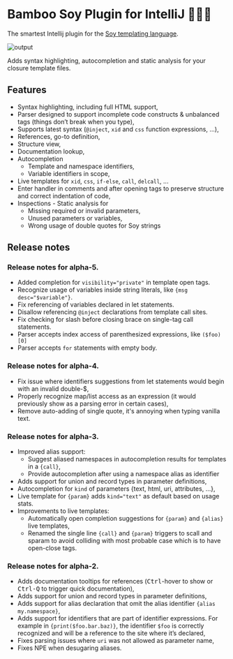 # Bamboo Soy Plugin for IntelliJ 🏮🍣🏮

The smartest Intellij plugin for the [Soy templating language](https://github.com/google/closure-templates). 

![output](https://user-images.githubusercontent.com/16721021/28110334-f51cae42-66e9-11e7-9ae2-211d3acf12fd.gif)

Adds syntax highlighting, autocompletion and static analysis for your closure template files.

## Features

 * Syntax highlighting, including full HTML support,
 * Parser designed to support incomplete code constructs & unbalanced tags (things don’t break when you type),
 * Supports latest syntax (`@inject`, `xid` and `css` function expressions, ...),
 * References, go-to definition,
 * Structure view,
 * Documentation lookup,
 * Autocompletion
   * Template and namespace identifiers,
   * Variable identifiers in scope,
 * Live templates for `xid`, `css`, `if-else`, `call`, `delcall`, ... 
 * Enter handler in comments and after opening tags to preserve structure and correct indentation of code,
 * Inspections - Static analysis for
   * Missing required or invalid parameters,
   * Unused parameters or variables,
   * Wrong usage of double quotes for Soy strings

## Release notes

### Release notes for alpha-5.

 * Added completion for `visibility="private"` in template open tags.
 * Recognize usage of variables inside string literals, like `{msg desc="$variable"}`.
 * Fix referencing of variables declared in let statements.
 * Disallow referencing `@inject` declarations from template call sites.
 * Fix checking for slash before closing brace on single-tag call statements.
 * Parser accepts index access of parenthesized expressions, like `($foo)[0]`
 * Parser accepts `for` statements with empty body.

### Release notes for alpha-4.

 * Fix issue where identifiers suggestions from let statements would begin with an invalid double-$,
 * Properly recognize map/list access as an expression (it would previously show as a parsing error in certain cases),
 * Remove auto-adding of single quote, it's annoying when typing vanilla text.

### Release notes for alpha-3.

 * Improved alias support:
    * Suggest aliased namespaces in autocompletion results for templates in a `{call}`,
    * Provide autocompletion after using a namespace alias as identifier
 * Adds support for union and record types in parameter definitions,
 * Autocompletion for `kind` of parameters {text, html, uri, attributes, ...},
 * Live template for `{param}` adds `kind="text"` as default based on usage stats.
 * Improvements to live templates:
    * Automatically open completion suggestions for `{param}` and `{alias}` live templates,
    * Renamed the single line `{call}` and `{param}` triggers to scall and sparam to avoid
      colliding with most probable case which is to have open-close tags.

### Release notes for alpha-2.

 * Adds documentation tooltips for references (<kbd>Ctrl</kbd>-hover to show or <kbd>Ctrl-Q</kbd> to
   trigger quick documentation),
 * Adds support for union and record types in parameter definitions,
 * Adds support for alias declaration that omit the alias identifier `{alias my.namespace}`,
 * Adds support for identifiers that are part of identifier expressions. For example in
   `{print($foo.bar.baz)}`, the identifier `$foo` is correctly recognized and will be a reference
   to the site where it’s declared,
 * Fixes parsing issues where `uri` was not allowed as parameter name,
 * Fixes NPE when desugaring aliases.
